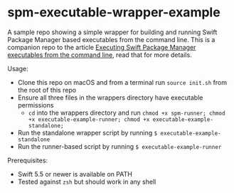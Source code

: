 # spm-executable-wrapper-example

A sample repo showing a simple wrapper for building and running Swift Package Manager based executables from the command line. This is a companion repo to the article [Executing Swift Package Manager executables from the command line](www.markavitale.com/swift-package-executables), read that for more details.

Usage:
- Clone this repo on macOS and from a terminal run `source init.sh` from the root of this repo
- Ensure all three files in the wrappers directory have executable permissions
    - `cd` into the wrappers directory and run `chmod +x spm-runner; chmod +x executable-example-runner; chmod +x executable-example-standalone;`
- Run the standalone wrapper script by running `$ executable-example-standalone`
- Run the runner-based script by running `$ executable-example-runner`

Prerequisites:
- Swift 5.5 or newer is available on PATH
- Tested against `zsh` but should work in any shell
